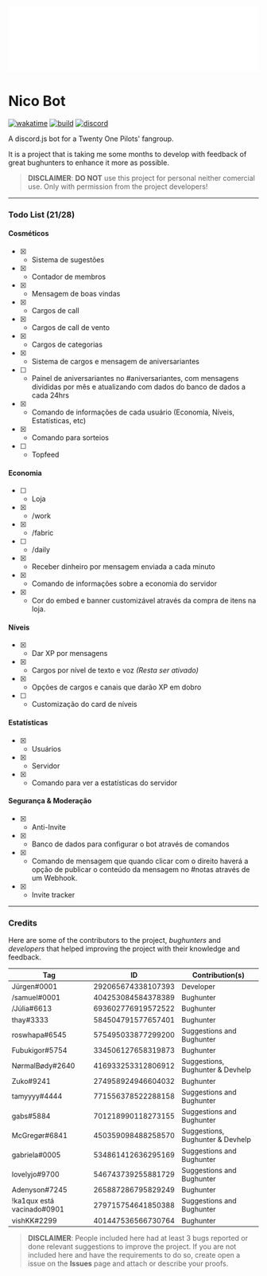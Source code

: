 ![Nico](https://raw.githubusercontent.com/jurgenjacobsen/nico/main/assets/Nico1.png)
# Nico Bot
[![wakatime](https://wakatime.com/badge/github/jurgenjacobsen/nico.svg)](https://wakatime.com/badge/github/jurgenjacobsen/nico)
[![build](https://img.shields.io/github/languages/top/jurgenjacobsen/nico?style=flat-square)](https://github.com/jurgenjacobsen/nico)
[![discord](https://img.shields.io/discord/465938334791893002?color=5865F2&logo=discord&logoColor=white&style=flat-square)](https://discord.gg/f4jkqrdbyh)

A discord.js bot for a Twenty One Pilots' fangroup.

It is a project that is taking me some months to develop with feedback of great bughunters to enhance it more as possible.

> **DISCLAIMER**: **DO NOT** use this project for personal neither comercial use. Only with permission from the project developers!

___
### Todo List (21/28)
#### Cosméticos

- [X] - Sistema de sugestões
- [X] - Contador de membros
- [X] - Mensagem de boas vindas
- [X] - Cargos de call
- [X] - Cargos de call de vento
- [X] - Cargos de categorias
- [X] - Sistema de cargos e mensagem de aniversariantes
- [ ] - Painel de aniversariantes no #aniversariantes, com mensagens divididas por mês e atualizando com dados do banco de dados a cada 24hrs
- [X] - Comando de informações de cada usuário (Economia, Níveis, Estatísticas, etc)
- [X] - Comando para sorteios
- [ ] - Topfeed

#### Economia

- [ ] - Loja
- [X] - /work
- [X] - /fabric
- [ ] - /daily
- [X] - Receber dinheiro por mensagem enviada a cada minuto
- [X] - Comando de informações sobre a economia do servidor
- [X] - Cor do embed e banner customizável através da compra de itens na loja.

#### Níveis

- [X] - Dar XP por mensagens 
- [X] - Cargos por nível de texto e voz *(Resta ser ativado)*
- [X] - Opções de cargos e canais que darão XP em dobro
- [ ] - Customização do card de níveis

#### Estatísticas

- [X] - Usuários
- [X] - Servidor
- [X] - Comando para ver a estatísticas do servidor

#### Segurança & Moderação
- [X] - Anti-Invite
- [X] - Banco de dados para configurar o bot através de comandos
- [X] - Comando de mensagem que quando clicar com o direito haverá a opção de publicar o conteúdo da mensagem no #notas através de um Webhook.
- [X] - Invite tracker
___

### Credits

Here are some of the contributors to the project, *bughunters* and *developers* that helped improving the project with their knowledge and feedback.


| Tag                        	| ID                 	| Contribution(s)         	           	  |
|----------------------------	|--------------------	|---------------------------------------	|
| Jürgen#0001                	| 292065674338107393 	| Developer             	                |
| /samuel#0001               	| 404253084584378389 	| Bughunter             	                |
| /Júlia#6613                	| 693602776919572522 	| Bughunter             	                |
| thay#3333                  	| 584504791577657401 	| Bughunter             	                |
| roswhapa#6545              	| 575495033877299200 	| Suggestions and Bughunter             	|
| Fubukigor#5754             	| 334506127658319873 	| Bughunter             	                |
| NørmalBødy#2640            	| 416933253312806912 	| Suggestions, Bughunter & Devhelp     	  |
| Zuko#9241                  	| 274958924946604032 	| Bughunter             	                |
| tamyyyy#4444               	| 771556378522288158 	| Suggestions and Bughunter             	|
| gabs#5884                  	| 701218990118273155 	| Suggestions and Bughunter               |
| McGregør#6841              	| 450359098488258570 	| Suggestions, Bughunter & Devhelp        |
| gabriela#0005              	| 534861412636295169 	| Suggestions and Bughunter             	|
| lovelyjo#9700              	| 546743739255881729 	| Suggestions and Bughunter             	|
| Adenyson#7245              	| 265887286795829249 	| Bughunter                     	        |
| !ka1qux está vacinado#0901 	| 279715754641850388 	| Suggestions and Bughunter       	      |
| vishKK#2299                	| 401447536566730764 	| Bughunter             	          	    |

> **DISCLAIMER**: People included here had at least 3 bugs reported or done relevant suggestions to improve the project. If you are not included here and have the requirements to do so, create open a issue on the **Issues** page and attach or describe your proofs.
